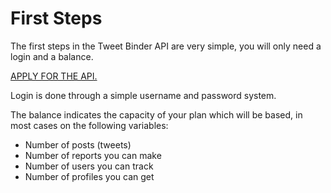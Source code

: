 # First Steps

The first steps in the Tweet Binder API are very simple, you will only need a login and a balance.

[APPLY FOR THE API.](https://audiencefirst.typeform.com/to/z3NuSnuy)

Login is done through a simple username and password system.

The balance indicates the capacity of your plan which will be based, in most cases on the following variables:

- Number of posts (tweets)
- Number of reports you can make
- Number of users you can track
- Number of profiles you can get
